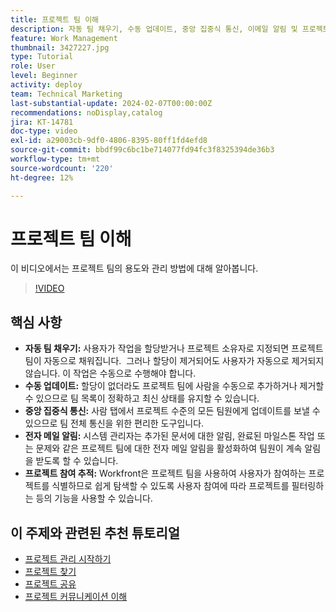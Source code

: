 ```yaml
---
title: 프로젝트 팀 이해
description: 자동 팀 채우기, 수동 업데이트, 중앙 집중식 통신, 이메일 알림 및 프로젝트 참여 추적을 통해 Workfront에서 프로젝트 팀을 효율적으로 관리하여 공동 작업을 간소화합니다.
feature: Work Management
thumbnail: 3427227.jpg
type: Tutorial
role: User
level: Beginner
activity: deploy
team: Technical Marketing
last-substantial-update: 2024-02-07T00:00:00Z
recommendations: noDisplay,catalog
jira: KT-14781
doc-type: video
exl-id: a29003cb-9df0-4806-8395-80ff1fd4efd8
source-git-commit: bbdf99c6bc1be714077fd94fc3f8325394de36b3
workflow-type: tm+mt
source-wordcount: '220'
ht-degree: 12%

---
```


# 프로젝트 팀 이해

이 비디오에서는 프로젝트 팀의 용도와 관리 방법에 대해 알아봅니다.

>[!VIDEO](https://video.tv.adobe.com/v/3444596/?quality=12&learn=on&enablevpops=1&captions=kor)

## 핵심 사항

* **자동 팀 채우기:** 사용자가 작업을 할당받거나 프로젝트 소유자로 지정되면 프로젝트 팀이 자동으로 채워집니다. &#x200B; 그러나 할당이 제거되어도 사용자가 자동으로 제거되지 않습니다. 이 작업은 수동으로 수행해야 합니다. &#x200B;
* **수동 업데이트:** 할당이 없더라도 프로젝트 팀에 사람을 수동으로 추가하거나 제거할 수 있으므로 팀 목록이 정확하고 최신 상태를 유지할 수 있습니다. &#x200B;
* **중앙 집중식 통신:** 사람 탭에서 프로젝트 수준의 모든 팀원에게 업데이트를 보낼 수 있으므로 팀 전체 통신을 위한 편리한 도구입니다. &#x200B;
* **전자 메일 알림:** 시스템 관리자는 추가된 문서에 대한 알림, 완료된 마일스톤 작업 또는 문제와 같은 프로젝트 팀에 대한 전자 메일 알림을 활성화하여 팀원이 계속 알림을 받도록 할 수 있습니다. &#x200B;
* **프로젝트 참여 추적:** Workfront은 프로젝트 팀을 사용하여 사용자가 참여하는 프로젝트를 식별하므로 쉽게 탐색할 수 있도록 사용자 참여에 따라 프로젝트를 필터링하는 등의 기능을 사용할 수 있습니다. &#x200B;

## 이 주제와 관련된 추천 튜토리얼

* [프로젝트 관리 시작하기](/help/manage-work/projects/getting-started-manage-a-project.md)
* [프로젝트 찾기](/help/manage-work/projects/find-projects.md)
* [프로젝트 공유](/help/manage-work/projects/share-a-project.md)
* [프로젝트 커뮤니케이션 이해](/help/manage-work/projects/understand-project-communication.md)
